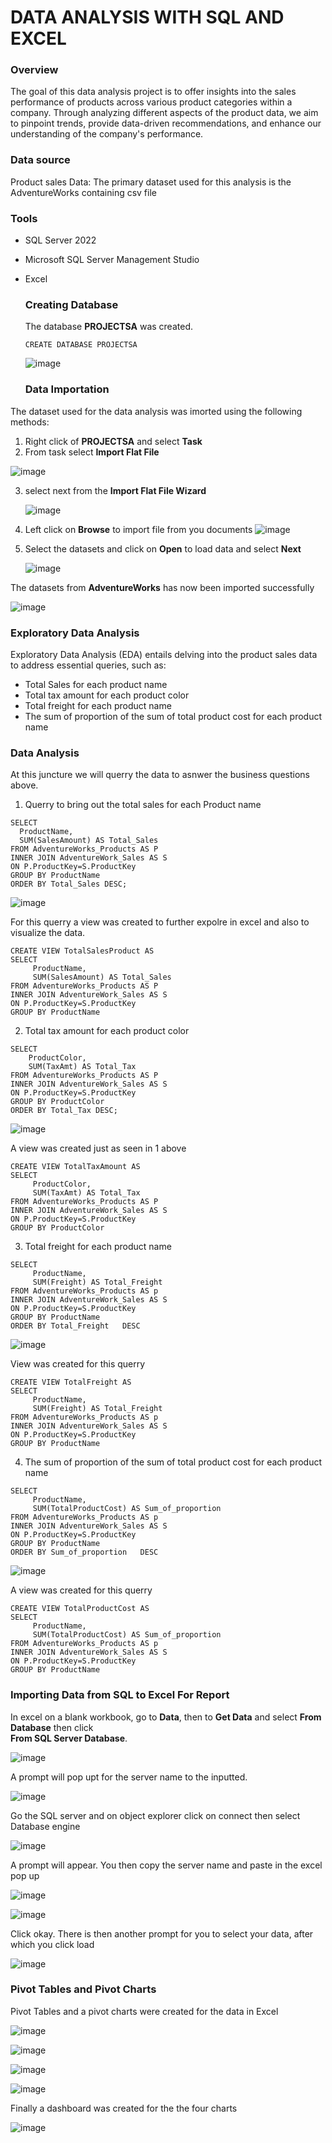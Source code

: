 #  DATA ANALYSIS WITH SQL AND EXCEL

### Overview

The goal of this data analysis project is to offer insights into the sales performance of products across various product categories within a company. Through analyzing different aspects of the product data, we aim to pinpoint trends, provide data-driven recommendations, and enhance our understanding of the company's performance.

### Data source

Product sales Data: The primary dataset used for this analysis is the AdventureWorks containing csv file

### Tools

- SQL Server 2022
- Microsoft SQL Server Management Studio
- Excel

  ### Creating Database

  The database **PROJECTSA** was created.
  ```
  CREATE DATABASE PROJECTSA
  ```

   ![image](https://github.com/MYZDEE/Data-Analysis---SQL/assets/128803445/80ec47fa-2860-4f27-8487-56e587649897)

  ### Data Importation

The dataset used for the data analysis was imorted using the following methods:
1. Right click of **PROJECTSA** and select **Task**
2. From task select **Import Flat File**

 ![image](https://github.com/MYZDEE/Data-Analysis---SQL/assets/128803445/31ccd8ff-cd7b-405c-a100-2fe1472d7bd9)<p>
 
3. select next from the **Import Flat File Wizard**

   ![image](https://github.com/MYZDEE/Data-Analysis---SQL/assets/128803445/7a765af6-a8ad-4e6f-979a-a28d211ee1f4)<p>
   
5. Left click on **Browse** to import file from you documents
   ![image](https://github.com/MYZDEE/Data-Analysis---SQL/assets/128803445/bc06b03e-722b-4d69-8eaa-1d12f07a8c0c)<p>
   
6. Select the datasets and click on **Open** to load data and select **Next** <p>

   ![image](https://github.com/MYZDEE/Data-Analysis---SQL/assets/128803445/adf31b61-e046-4c52-9102-9dd2f8f753c0)<p>
   
 The datasets from **AdventureWorks** has now been imported successfully
 
   ![image](https://github.com/MYZDEE/Data-Analysis---SQL/assets/128803445/5897bc56-8fcc-4804-9e7b-4b2726eaaefa)<p>

  ### Exploratory Data Analysis

 Exploratory Data Analysis (EDA) entails delving into the product sales data to address essential queries, such as:
  - Total Sales for each product name
  - Total tax amount for each product color
  - Total freight for each product name
  - The sum of proportion of the sum of total product cost for each product name

   ### Data Analysis
At this juncture we will querry the data to asnwer the business questions above.
 1. Querry to bring out the total sales for each Product name
   ```
SELECT
     ProductName,
     SUM(SalesAmount) AS Total_Sales
FROM AdventureWorks_Products AS P 
INNER JOIN AdventureWork_Sales AS S
ON P.ProductKey=S.ProductKey
GROUP BY ProductName 
ORDER BY Total_Sales DESC;
 ```
![image](https://github.com/MYZDEE/Data-Analysis---SQL/assets/128803445/54673020-c6d5-427e-8420-ecbb13b42bd6)<p>

For this querry a view was created to further expolre in excel and also to visualize the data.
```
CREATE VIEW TotalSalesProduct AS
SELECT
     ProductName,
     SUM(SalesAmount) AS Total_Sales
FROM AdventureWorks_Products AS P 
INNER JOIN AdventureWork_Sales AS S
ON P.ProductKey=S.ProductKey
GROUP BY ProductName 
```

2.  Total tax amount for each product color
 ```
SELECT
     ProductColor,
     SUM(TaxAmt) AS Total_Tax
FROM AdventureWorks_Products AS P 
INNER JOIN AdventureWork_Sales AS S
ON P.ProductKey=S.ProductKey
GROUP BY ProductColor
ORDER BY Total_Tax DESC;
```
![image](https://github.com/MYZDEE/Data-Analysis---SQL/assets/128803445/c4ea40f5-cd25-45b3-9785-827bd0fb158a)<p>
A view was created just as seen in 1 above
```
CREATE VIEW TotalTaxAmount AS
SELECT
     ProductColor,
     SUM(TaxAmt) AS Total_Tax
FROM AdventureWorks_Products AS P 
INNER JOIN AdventureWork_Sales AS S
ON P.ProductKey=S.ProductKey
GROUP BY ProductColor
```

3. Total freight for each product name
```
SELECT
     ProductName,
     SUM(Freight) AS Total_Freight
FROM AdventureWorks_Products AS p  
INNER JOIN AdventureWork_Sales AS S     
ON P.ProductKey=S.ProductKey
GROUP BY ProductName
ORDER BY Total_Freight   DESC 
```
![image](https://github.com/MYZDEE/Data-Analysis---SQL/assets/128803445/5c956631-a398-4a0f-abd1-36536a0bff1d)<p>
View was created for this querry

```
CREATE VIEW TotalFreight AS
SELECT
     ProductName,
     SUM(Freight) AS Total_Freight
FROM AdventureWorks_Products AS p  
INNER JOIN AdventureWork_Sales AS S     
ON P.ProductKey=S.ProductKey
GROUP BY ProductName
```

4. The sum of proportion of the sum of total product cost for each product name

```
SELECT
     ProductName,
     SUM(TotalProductCost) AS Sum_of_proportion
FROM AdventureWorks_Products AS p  
INNER JOIN AdventureWork_Sales AS S     
ON P.ProductKey=S.ProductKey
GROUP BY ProductName
ORDER BY Sum_of_proportion   DESC
```
![image](https://github.com/MYZDEE/Data-Analysis---SQL/assets/128803445/b9653497-b99a-4347-a662-3e11b37a3ff7)<p>
A view was created for this querry
```
CREATE VIEW TotalProductCost AS 
SELECT
     ProductName,
     SUM(TotalProductCost) AS Sum_of_proportion
FROM AdventureWorks_Products AS p  
INNER JOIN AdventureWork_Sales AS S     
ON P.ProductKey=S.ProductKey
GROUP BY ProductName
```

### Importing Data from SQL to Excel For Report

  In excel on a blank workbook, go to **Data**, then to **Get Data** and select **From Database** then click  
   **From SQL Server Database**.
   
![image](https://github.com/MYZDEE/Data-Analysis---SQL/assets/128803445/7d770b52-b812-4272-bb34-5f2ad4a43e8f)

  A prompt will pop upt for the server name to the inputted. 
 
 ![image](https://github.com/MYZDEE/Data-Analysis---SQL/assets/128803445/d02859ad-4722-4d1b-a446-d5969692b149)

 Go the SQL server and on object explorer click on connect then select Database engine

![image](https://github.com/MYZDEE/Data-Analysis---SQL/assets/128803445/89ad2ce4-3fe6-49cc-a7aa-32fb662c94a5)

A prompt will appear. You then copy the server name and paste in the excel pop up 

![image](https://github.com/MYZDEE/Data-Analysis---SQL/assets/128803445/c1519def-f97d-4ba5-ac51-db0d01b86112)

![image](https://github.com/MYZDEE/Data-Analysis---SQL/assets/128803445/78b32588-cb8c-46fd-bf30-69ce876625c4)

Click okay. There is then another prompt for you to select your data, after which you click load

![image](https://github.com/MYZDEE/Data-Analysis---SQL/assets/128803445/cc58791e-cb34-48be-8e95-78fa11970638)

### Pivot Tables and Pivot Charts
Pivot Tables and a pivot charts were created for the data in Excel 

![image](https://github.com/MYZDEE/Data-Analysis---SQL/assets/128803445/7d0ac91c-61e2-4372-bea6-3df046f2983b)

![image](https://github.com/MYZDEE/Data-Analysis---SQL/assets/128803445/cf383322-d361-4456-b32c-f077be6d70df)

![image](https://github.com/MYZDEE/Data-Analysis---SQL/assets/128803445/2a56a892-786c-44a2-b4d5-9ec1c1326a87)

![image](https://github.com/MYZDEE/Data-Analysis---SQL/assets/128803445/7c4f5de1-7054-4c3b-b46d-0167aa3c22f5)

Finally a dashboard was created for the the four charts

![image](https://github.com/MYZDEE/Data-Analysis---SQL/assets/128803445/a646d024-2967-4658-adca-fb7afd5896f7)











  
  
 
